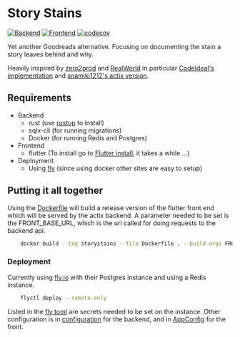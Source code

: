 # Story Stains

[![Backend](https://github.com/jacomago/storystains/actions/workflows/backend.yml/badge.svg)](https://github.com/jacomago/storystains/actions/workflows/backend.yml)
[![Frontend](https://github.com/jacomago/storystains/actions/workflows/frontend.yml/badge.svg)](https://github.com/jacomago/storystains/actions/workflows/frontend.yml)
[![codecov](https://codecov.io/gh/jacomago/storystains/branch/main/graph/badge.svg?token=RIHLTO9AAB)](https://codecov.io/gh/jacomago/storystains)

Yet another Goodreads alternative. Focusing on documenting the stain a story leaves behind and why.

Heavily inspired by [zero2prod](https://zero2prod.com) and [RealWorld](https://github.com/gothinkster/realworld) in particular [CodeIdeal's implementation](https://github.com/CodeIdeal/realworld_flutter) and
[snamiki1212's actix version](https://github.com/snamiki1212/realworld-v1-rust-actix-web-diesel).

## Requirements

- Backend
  - rust  (use [rustup](https://rustup.rs/) to install)
  - sqlx-cli (for running migrations)
  - Docker (for running Redis and Postgres)
- Frontend
  - flutter (To install go to [Flutter install](https://docs.flutter.dev/get-started/install), it takes a while ...)
- Deployment
  - Using [fly](http://fly.io) (since using docker other sites are easy to setup)

## Putting it all together

Using the [Dockerfile](/Dockerfile) will build a release version of the flutter front end which will be served by the actix backend. A parameter needed to be set is the FRONT_BASE_URL, which is the url called for doing requests to the backend api.

```sh
    docker build --tag storystains --file Dockerfile . --build-args FRONT_BASE_URL="http://localhost:8080/api"
```

### Deployment

Currently using [fly.io](http://fly.io) with their Postgres instance and using a Redis instance.

```sh
    flyctl deploy --remote-only 
```

Listed in the [fly toml](/fly.toml) are secrets needed to be set on the instance. Other configuration is in [configuration](/configuration) for the backend, and in [AppConfig](/frontend/lib/common/constant/app_config.dart) for the front.

